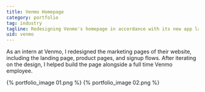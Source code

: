 ```yaml
---
title: Venmo Homepage
category: portfolio
tag: industry
tagline: Redesigning Venmo's homepage in accordance with its new app launches.
uid: venmo
---
```


As an intern at Venmo, I redesigned the marketing pages of their
website, including the landing page, product pages, and signup flows.
After iterating on the design, I helped build the page alongside a full
time Venmo employee.

<div class="img-carousel">
{% portfolio_image 01.png %}
{% portfolio_image 02.png %}
</div>

